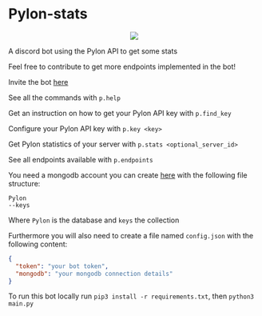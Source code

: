 # Pylon-stats
<p align="center">
  <a href"https://discord.com/oauth2/authorize?client_id=816460731654209596&scope=bot&permissions=0">
     <img src="https://cdn.discordapp.com/avatars/816460731654209596/00beaa4c6b5d09fb498b8bb02bce9762.png?size=256">
  </a>
</p>
A discord bot using the Pylon API to get some stats


Feel free to contribute to get more endpoints implemented in the bot!


Invite the bot [here](https://discord.com/oauth2/authorize?client_id=816460731654209596&scope=bot&permissions=0)


See all the commands with `p.help`


Get an instruction on how to get your Pylon API key with `p.find_key`


Configure your Pylon API key with `p.key <key>`


Get Pylon statistics of your server with `p.stats <optional_server_id>`


See all endpoints available with `p.endpoints`


You need a mongodb account you can create [here](https://account.mongodb.com/account/login) with the following file structure:
```
Pylon
--keys
```
Where `Pylon` is the database and `keys` the collection


Furthermore you will also need to create a file named `config.json` with the following content:
```json
{
  "token": "your bot token",
  "mongodb": "your mongodb connection details"
}
```
To run this bot locally run `pip3 install -r requirements.txt`, then `python3 main.py`
